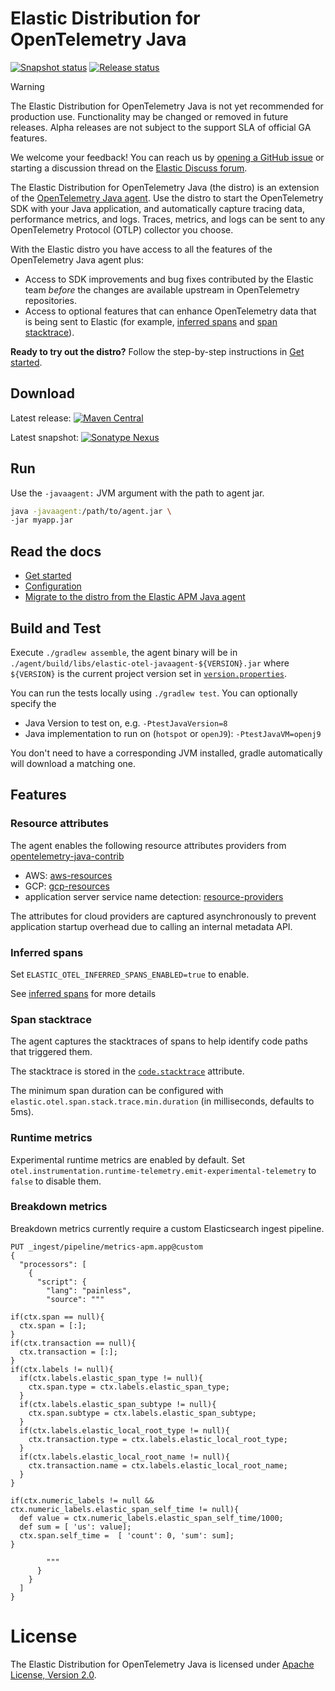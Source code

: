 # Elastic Distribution for OpenTelemetry Java

[![Snapshot status](https://badge.buildkite.com/e527255a5d6e7f5a940bc71911d8bc2be25d16702d7642c0d6.svg)](https://buildkite.com/elastic/elastic-otel-java-snapshot)
[![Release status](https://badge.buildkite.com/8bac74f475ea0d5d17ea3ea2ecf2c27a319414b97ce03dbd21.svg)](https://buildkite.com/elastic/elastic-otel-java-release)

> [!WARNING]
> The Elastic Distribution for OpenTelemetry Java is not yet recommended for production use. Functionality may be changed or removed in future releases. Alpha releases are not subject to the support SLA of official GA features.
>
> We welcome your feedback! You can reach us by [opening a GitHub issue](https://github.com/elastic/elastic-otel-java/issues) or starting a discussion thread on the [Elastic Discuss forum](https://discuss.elastic.co/tags/c/observability/apm/58/java).

The Elastic Distribution for OpenTelemetry Java (the distro) is an extension of the [OpenTelemetry Java agent](https://github.com/open-telemetry/opentelemetry-java-instrumentation). Use the distro to start the OpenTelemetry SDK with your Java application, and automatically capture tracing data, performance metrics, and logs. Traces, metrics, and logs can be sent to any OpenTelemetry Protocol (OTLP) collector you choose.

<!-- TODO: Are these accurate? -->
With the Elastic distro you have access to all the features of the OpenTelemetry Java agent plus:

* Access to SDK improvements and bug fixes contributed by the Elastic team _before_ the changes are available upstream in OpenTelemetry repositories.
* Access to optional features that can enhance OpenTelemetry data that is being sent to Elastic (for example, [inferred spans](#inferred-spans) and [span stacktrace](#span-stacktrace)).

**Ready to try out the distro?** Follow the step-by-step instructions in [Get started](./docs/get-started.md).

## Download

Latest release: [![Maven Central](https://img.shields.io/maven-central/v/co.elastic.otel/elastic-otel-javaagent?label=elastic-otel-javaagent)](https://mvnrepository.com/artifact/co.elastic.otel/elastic-otel-javaagent/latest)

Latest snapshot: [![Sonatype Nexus](https://img.shields.io/nexus/s/co.elastic.otel/elastic-otel-javaagent?server=https%3A%2F%2Foss.sonatype.org&label=elastic-otel-javaagent)](https://oss.sonatype.org/service/local/artifact/maven/redirect?r=snapshots&g=co.elastic.otel&a=elastic-otel-javaagent&v=LATEST)

## Run

Use the `-javaagent:` JVM argument with the path to agent jar.

```bash
java -javaagent:/path/to/agent.jar \
-jar myapp.jar
```

## Read the docs

* [Get started](./docs/get-started.md)
* [Configuration](./docs/configure.md)
* [Migrate to the distro from the Elastic APM Java agent](./docs/migrate.md)

## Build and Test

Execute `./gradlew assemble`, the agent binary will be in `./agent/build/libs/elastic-otel-javaagent-${VERSION}.jar`
where `${VERSION}` is the current project version set in [`version.properties`](version.properties).

You can run the tests locally using `./gradlew test`. You can optionally specify the
 * Java Version to test on, e.g. `-PtestJavaVersion=8`
 * Java implementation to run on (`hotspot` or `openJ9`):  `-PtestJavaVM=openj9`

You don't need to have a corresponding JVM installed, gradle automatically will download a matching one.

## Features

### Resource attributes

The agent enables the following resource attributes providers from [opentelemetry-java-contrib](https://github.com/open-telemetry/opentelemetry-java-contrib/)
- AWS: [aws-resources](https://github.com/open-telemetry/opentelemetry-java-contrib/tree/main/aws-resources)
- GCP: [gcp-resources](https://github.com/open-telemetry/opentelemetry-java-contrib/tree/main/gcp-resources)
- application server service name detection: [resource-providers](https://github.com/open-telemetry/opentelemetry-java-contrib/tree/main/resource-providers)

The attributes for cloud providers are captured asynchronously to prevent application startup overhead due to calling an internal metadata API.

### Inferred spans

Set `ELASTIC_OTEL_INFERRED_SPANS_ENABLED=true` to enable.

See [inferred spans](./inferred-spans/README.md) for more details

### Span stacktrace

The agent captures the stacktraces of spans to help identify code paths that triggered them.

The stacktrace is stored in the [`code.stacktrace`](https://opentelemetry.io/docs/specs/semconv/attributes-registry/code/) attribute.

The minimum span duration can be configured with `elastic.otel.span.stack.trace.min.duration` (in milliseconds, defaults to 5ms).

### Runtime metrics

Experimental runtime metrics are enabled by default.
Set `otel.instrumentation.runtime-telemetry.emit-experimental-telemetry` to `false` to disable them.

### Breakdown metrics

Breakdown metrics currently require a custom Elasticsearch ingest pipeline.

```
PUT _ingest/pipeline/metrics-apm.app@custom
{
  "processors": [
    {
      "script": {
        "lang": "painless",
        "source": """

if(ctx.span == null){
  ctx.span = [:];
}
if(ctx.transaction == null){
  ctx.transaction = [:];
}
if(ctx.labels != null){
  if(ctx.labels.elastic_span_type != null){
    ctx.span.type = ctx.labels.elastic_span_type;
  }
  if(ctx.labels.elastic_span_subtype != null){
    ctx.span.subtype = ctx.labels.elastic_span_subtype;
  }
  if(ctx.labels.elastic_local_root_type != null){
    ctx.transaction.type = ctx.labels.elastic_local_root_type;
  }
  if(ctx.labels.elastic_local_root_name != null){
    ctx.transaction.name = ctx.labels.elastic_local_root_name;
  }
}

if(ctx.numeric_labels != null && ctx.numeric_labels.elastic_span_self_time != null){
  def value = ctx.numeric_labels.elastic_span_self_time/1000;
  def sum = [ 'us': value];
  ctx.span.self_time =  [ 'count': 0, 'sum': sum];
}

        """
      }
    }
  ]
}
```

# License

The Elastic Distribution for OpenTelemetry Java is licensed under [Apache License, Version 2.0](https://www.apache.org/licenses/LICENSE-2.0.html).

